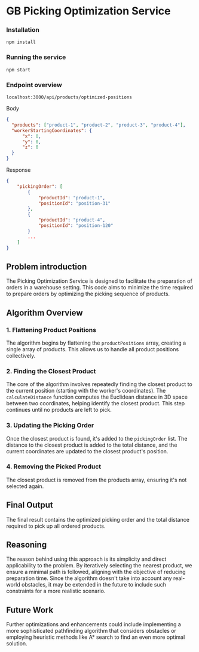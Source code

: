 # GB Picking Optimization Service

### Installation

`npm install`

### Running the service 

`npm start`

### Endpoint overview 

`localhost:3000/api/products/optimized-positions`

Body
```json
{
  "products": ["product-1", "product-2", "product-3", "product-4"],
  "workerStartingCoordinates": {
      "x": 0,
      "y": 0,
      "z": 0
  }
}
```
Response
```json
{
    "pickingOrder": [
        {
            "productId": "product-1",
            "positionId": "position-31"
        },
        {
            "productId": "product-4",
            "positionId": "position-120"
        }
        ...
    ]
}
```

## Problem introduction

The Picking Optimization Service is designed to facilitate the preparation of orders in a warehouse setting. This code aims to minimize the time required to prepare orders by optimizing the picking sequence of products.

## Algorithm Overview

### 1. Flattening Product Positions

The algorithm begins by flattening the `productPositions` array, creating a single array of products. This allows us to handle all product positions collectively.

### 2. Finding the Closest Product

The core of the algorithm involves repeatedly finding the closest product to the current position (starting with the worker's coordinates). The `calculateDistance` function computes the Euclidean distance in 3D space between two coordinates, helping identify the closest product. This step continues until no products are left to pick.

### 3. Updating the Picking Order

Once the closest product is found, it's added to the `pickingOrder` list. The distance to the closest product is added to the total distance, and the current coordinates are updated to the closest product's position.

### 4. Removing the Picked Product

The closest product is removed from the products array, ensuring it's not selected again.

## Final Output

The final result contains the optimized picking order and the total distance required to pick up all ordered products.

## Reasoning

The reason behind using this approach is its simplicity and direct applicability to the problem. By iteratively selecting the nearest product, we ensure a minimal path is followed, aligning with the objective of reducing preparation time. Since the algorithm doesn't take into account any real-world obstacles, it may be extended in the future to include such constraints for a more realistic scenario.

## Future Work

Further optimizations and enhancements could include implementing a more sophisticated pathfinding algorithm that considers obstacles or employing heuristic methods like A* search to find an even more optimal solution.